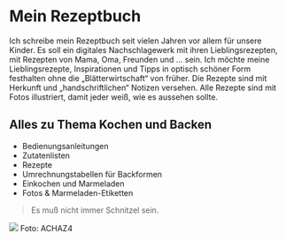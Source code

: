# Mein Rezeptbuch

Ich schreibe mein Rezeptbuch seit vielen Jahren vor allem für unsere Kinder.
Es soll ein digitales Nachschlagewerk mit ihren Lieblingsrezepten, mit Rezepten von Mama, Oma, Freunden und … sein.
Ich möchte meine Lieblingsrezepte, Inspirationen und Tipps in optisch schöner Form festhalten ohne die „Blätterwirtschaft“ von früher.
Die Rezepte sind mit Herkunft und „handschriftlichen“ Notizen versehen.
Alle Rezepte sind mit Fotos illustriert, damit jeder weiß, wie es aussehen sollte. 

## Alles zu Thema Kochen und Backen

* Bedienungsanleitungen
* Zutatenlisten
* Rezepte
* Umrechnungstabellen für Backformen
* Einkochen und Marmeladen
* Fotos & Marmeladen-Etiketten

> Es muß nicht immer Schnitzel sein.

<img src="zinnh.github.io/images/Bratapfeltorte2.jpg"/>
Foto: ACHAZ4
